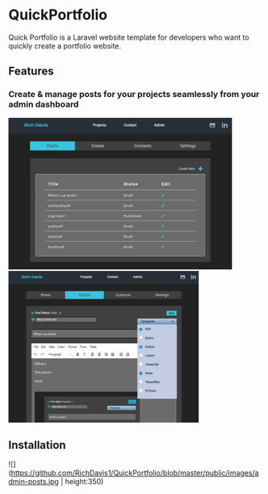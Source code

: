# QuickPortfolio
Quick Portfolio is a Laravel website template for developers who want to quickly create a portfolio website.

## Features


### Create & manage posts for your projects seamlessly from your admin dashboard

<img src="https://github.com/RichDavis1/QuickPortfolio/blob/master/public/images/admin-posts.jpg" height="300px"/>
<img src="https://github.com/RichDavis1/QuickPortfolio/blob/master/public/images/admin-create.jpg" height="300px"/>
    
## Installation





![](https://github.com/RichDavis1/QuickPortfolio/blob/master/public/images/admin-posts.jpg | height:350)
